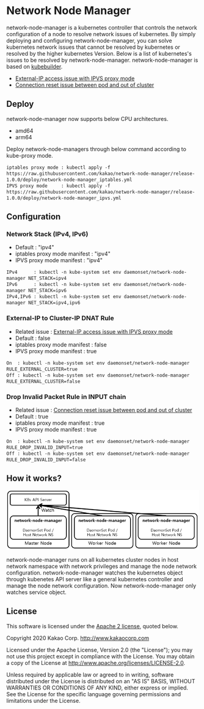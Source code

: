 # Network Node Manager

network-node-manager is a kubernetes controller that controls the network configuration of a node to resolve network issues of kubernetes. By simply deploying and configuring network-node-manager, you can solve kubernetes network issues that cannot be resolved by kubernetes or resolved by the higher kubernetes Version. Below is a list of kubernetes's issues to be resolved by network-node-manager. network-node-manager is based on [kubebuilder](https://github.com/kubernetes-sigs/kubebuilder).

* [External-IP access issue with IPVS proxy mode](issues/external_IP_access_issue_IPVS_proxy_mode.md)
* [Connection reset issue between pod and out of cluster](issues/connection_reset_issue_pod_out_cluster.md)

## Deploy

network-node-manager now supports below CPU architectures.

* amd64
* arm64

Deploy network-node-managers through below command according to kube-proxy mode.

```
iptables proxy mode : kubectl apply -f https://raw.githubusercontent.com/kakao/network-node-manager/release-1.0.0/deploy/network-node-manager_iptables.yml
IPVS proxy mode     : kubectl apply -f https://raw.githubusercontent.com/kakao/network-node-manager/release-1.0.0/deploy/network-node-manager_ipvs.yml
```

## Configuration

### Network Stack (IPv4, IPv6)

* Default : "ipv4"
* iptables proxy mode manifest : "ipv4"
* IPVS proxy mode manifest : "ipv4"

```
IPv4      : kubectl -n kube-system set env daemonset/network-node-manager NET_STACK=ipv4
IPv6      : kubectl -n kube-system set env daemonset/network-node-manager NET_STACK=ipv6
IPv4,IPv6 : kubectl -n kube-system set env daemonset/network-node-manager NET_STACK=ipv4,ipv6
```

### External-IP to Cluster-IP DNAT Rule

* Related issue : [External-IP access issue with IPVS proxy mode](issues/external_IP_access_issue_IPVS_proxy_mode.md)
* Default : false
* iptables proxy mode manifest : false
* IPVS proxy mode manifest : true

```
On  : kubectl -n kube-system set env daemonset/network-node-manager RULE_EXTERNAL_CLUSTER=true
Off : kubectl -n kube-system set env daemonset/network-node-manager RULE_EXTERNAL_CLUSTER=false
```

### Drop Invalid Packet Rule in INPUT chain

* Related issue : [Connection reset issue between pod and out of cluster](issues/connection_reset_issue_pod_out_cluster.md)
* Default : true
* iptables proxy mode manifest : true
* IPVS proxy mode manifest : true

```
On  : kubectl -n kube-system set env daemonset/network-node-manager RULE_DROP_INVALID_INPUT=true
Off : kubectl -n kube-system set env daemonset/network-node-manager RULE_DROP_INVALID_INPUT=false
```

## How it works?

![kpexec Architecture](img/network-node-manager_Architecture.PNG)

network-node-manager runs on all kubernetes cluster nodes in host network namespace with network privileges and manage the node network configuration. network-node-manager watches the kubernetes object through kubenetes API server like a general kubernetes controller and manage the node network configuration. Now network-node-manager only watches service object.

## License

This software is licensed under the [Apache 2 license](LICENSE), quoted below.

Copyright 2020 Kakao Corp. <http://www.kakaocorp.com>

Licensed under the Apache License, Version 2.0 (the "License"); you may not
use this project except in compliance with the License. You may obtain a copy
of the License at http://www.apache.org/licenses/LICENSE-2.0.

Unless required by applicable law or agreed to in writing, software
distributed under the License is distributed on an "AS IS" BASIS, WITHOUT
WARRANTIES OR CONDITIONS OF ANY KIND, either express or implied. See the
License for the specific language governing permissions and limitations under
the License.
